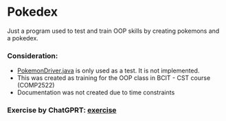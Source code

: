 # Pokedex

Just a program used to test and train OOP skills by creating pokemons and a pokedex.

### Consideration:
- [PokemonDriver.java](PokemonDriver.java) is only used as a test. It is not implemented.
- This was created as training for the OOP class in BCIT - CST course (COMP2522)
- Documentation was not created due to time constraints

### Exercise by ChatGPRT: [exercise](https://chatgpt.com/share/6716c395-b85c-8004-bc46-9a14bdfe6e3e)